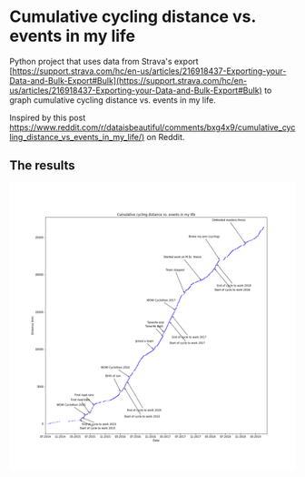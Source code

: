 # Cumulative cycling distance vs. events in my life

Python project that uses data from Strava's export [https://support.strava.com/hc/en-us/articles/216918437-Exporting-your-Data-and-Bulk-Export#Bulk](https://support.strava.com/hc/en-us/articles/216918437-Exporting-your-Data-and-Bulk-Export#Bulk) to graph cumulative cycling distance vs. events in my life.

Inspired by this post  
[https://www.reddit.com/r/dataisbeautiful/comments/bxg4x9/cumulative_cycling_distance_vs_events_in_my_life/)](https://www.reddit.com/r/dataisbeautiful/comments/bxg4x9/cumulative_cycling_distance_vs_events_in_my_life/) on Reddit.

## The results

![Alt text](cumulative_cycling_distance.png?raw=true "Optional Title")